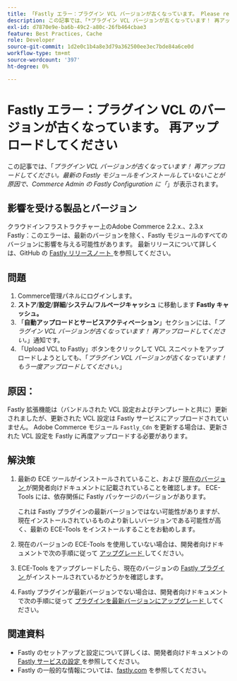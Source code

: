 ```yaml
---
title: 「Fastly エラー：プラグイン VCL バージョンが古くなっています。 Please re-Upload'
description: この記事では、「*プラグイン VCL バージョンが古くなっています！ 再アップロードしてください。最新の Fastly モジュールをインストールしていないことが原因で、Commerce Admin の Fastly Configuration に*"。
exl-id: d7870e9e-ba6b-49c2-a80c-26fb464cbae3
feature: Best Practices, Cache
role: Developer
source-git-commit: 1d2e0c1b4a8e3d79a362500ee3ec7bde84a6ce0d
workflow-type: tm+mt
source-wordcount: '397'
ht-degree: 0%

---
```


# Fastly エラー：プラグイン VCL のバージョンが古くなっています。 再アップロードしてください

この記事では、「*プラグイン VCL バージョンが古くなっています！ 再アップロードしてください。最新の Fastly モジュールをインストールしていないことが原因で、Commerce Admin の Fastly Configuration に「*」が表示されます。

## 影響を受ける製品とバージョン

クラウドインフラストラクチャー上のAdobe Commerce 2.2.x.、2.3.x<br>
Fastly：このエラーは、最新のバージョンを除く、Fastly モジュールのすべてのバージョンに影響を与える可能性があります。 最新リリースについて詳しくは、GitHub の [Fastly リリースノート ](https://github.com/fastly/fastly-magento2/releases) を参照してください。

## 問題

1. Commerce管理パネルにログインします。
1. **ストア**/**設定**/**詳細**/**システム**/**フルページキャッシュ** に移動します   **Fastly キャッシュ。**
1. 「**自動アップロードとサービスアクティベーション**」セクションには、「*プラグイン VCL バージョンが古くなっています！ 再アップロードしてください。*」通知です。
1. 「Upload VCL to Fastly」ボタンをクリックして VCL スニペットをアップロードしようとしても、「*プラグイン VCL バージョンが古くなっています！ もう一度アップロードしてください。*」

## 原因：

Fastly 拡張機能は（バンドルされた VCL 設定およびテンプレートと共に）更新されましたが、更新された VCL 設定は Fastly サービスにアップロードされていません。 Adobe Commerce モジュール `Fastly_Cdn` を更新する場合は、更新された VCL 設定を Fastly に再度アップロードする必要があります。

## 解決策

1. 最新の ECE ツールがインストールされていること、および [ 現在のバージョン ](https://experienceleague.adobe.com/docs/commerce-cloud-service/user-guide/release-notes/cloud-tools-suite.html) が開発者向けドキュメントに記載されていることを確認します。 ECE-Tools には、依存関係に Fastly パッケージのバージョンがあります。

   これは Fastly プラグインの最新バージョンではない可能性がありますが、現在インストールされているものより新しいバージョンである可能性が高く、最新の ECE-Tools をインストールすることをお勧めします。

1. 現在のバージョンの ECE-Tools を使用していない場合は、開発者向けドキュメントで次の手順に従って [ アップグレード ](https://experienceleague.adobe.com/docs/commerce-cloud-service/user-guide/dev-tools/ece-tools/update-package.html) してください。
1. ECE-Tools をアップグレードしたら、現在のバージョンの [Fastly プラグイン ](https://github.com/fastly/fastly-magento2/tree/master/etc/vcl_snippets) がインストールされているかどうかを確認します。
1. Fastly プラグインが最新バージョンでない場合は、開発者向けドキュメントで次の手順に従って [ プラグインを最新バージョンにアップグレード ](https://experienceleague.adobe.com/docs/commerce-cloud-service/user-guide/cdn/setup-fastly/fastly-configuration.html#upgrade-the-fastly-module) してください。

## 関連資料

* Fastly のセットアップと設定について詳しくは、開発者向けドキュメントの [Fastly サービスの設定 ](https://experienceleague.adobe.com/docs/commerce-cloud-service/user-guide/cdn/fastly.html) を参照してください。
* Fastly の一般的な情報については、[fastly.com](https://www.fastly.com/) を参照してください。
